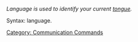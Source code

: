 *Language is used to identify your current
[tongue](:Category:_Languages "wikilink").*

Syntax: language.

[Category: Communication
Commands](Category:_Communication_Commands "wikilink")
